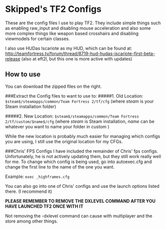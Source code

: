 Skipped's TF2 Configs
=====================

These are the config files I use to play TF2. They include simple things such as enabling raw_input and disabling mouse acceleration and also some more complex things like weapon based crosshairs and disabling viewmodels for certain classes.

I also use HUDas Iscariote as my HUD, which can be found at: http://teamfortress.tv/forum/thread/8719-hud-hudas-iscariote-first-beta-release (also at eft2l, but this one is more active with updates)

How to use
----------
You can download the zipped files on the right. 

###Extract the Config files to want to use to:
#####1. Old Location: 
`$steam$/steamapps/common/Team Fortress 2/tf/cfg` 
(where $steam$ is your Steam installation folder)

#####2. New Location: 
`$steam$/steamapps/common/Team Fortress 2/tf/custom/$name$/cfg`
(where $steam$ is Steam installation, $name$ can be whatever you want to name your folder in custom )

While the new location is probably much easier for managing which configs you are using, I still use the original location for my CFGs.

###Chris' FPS Configs
I have included the remainder of Chris' fps configs. Unfortunately, he is not actively updating them, but they still work really well for me. To change which config is being used, go into autoexec.cfg and change the first line to the name of the one you want.

Example: `exec _highframes.cfg`

You can also go into one of Chris' configs and use the launch options listed there. (I recommend it)

**PLEASE REMEMBER TO REMOVE THE DXLEVEL COMMAND AFTER YOU HAVE LAUNCHED TF2 ONCE WITH IT**

Not removing the -dxlevel command can cause with multiplayer and the store among other things.
